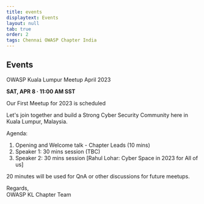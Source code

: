 ```yaml
---
title: events
displaytext: Events
layout: null
tab: true
order: 2
tags: Chennai OWASP Chapter India
---
```


## Events

OWASP Kuala Lumpur Meetup April 2023

<b> SAT, APR 8 · 11:00 AM SST</b></br>

Our First Meetup for 2023 is scheduled

Let's join together and build a Strong Cyber Security Community here in Kuala Lumpur, Malaysia.

Agenda:
1. Opening and Welcome talk - Chapter Leads (10 mins)
2. Speaker 1: 30 mins session (TBC)
3. Speaker 2: 30 mins session [Rahul Lohar: Cyber Space in 2023 for All of us]

20 minutes will be used for QnA or other discussions for future meetups.

Regards,</br>
OWASP KL Chapter Team
